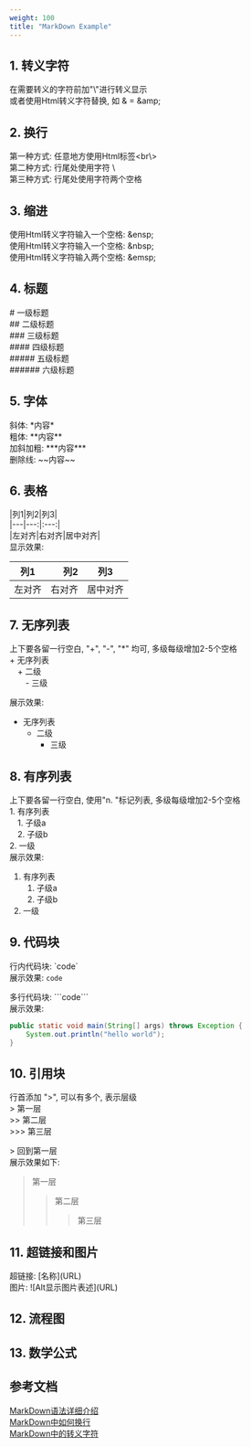 ```yaml
---
weight: 100
title: "MarkDown Example"
---
```


## 1. 转义字符
在需要转义的字符前加"\\"进行转义显示  
或者使用Html转义字符替换, 如 & = \&amp;  

## 2. 换行
第一种方式: 任意地方使用Html标签\<br\\\>  
第二种方式: 行尾处使用字符 \\  
第三种方式: 行尾处使用字符两个空格  

## 3. 缩进
使用Html转义字符输入一个空格: \&ensp;  
使用Html转义字符输入一个空格: \&nbsp;  
使用Html转义字符输入两个空格: \&emsp;  

## 4. 标题
\# 一级标题  
\#\# 二级标题  
\#\#\# 三级标题  
\#\#\#\# 四级标题  
\#\#\#\#\# 五级标题  
\#\#\#\#\#\# 六级标题  

## 5. 字体
斜体: \*内容\*  
粗体: \*\*内容\*\*  
加斜加粗: \*\*\*内容\*\*\*  
删除线: \~\~内容\~\~  

## 6. 表格
\|列1\|列2\|列3\|  
\|---\|---:\|:---:\|  
\|左对齐\|右对齐\|居中对齐\|  
显示效果:  

|列1|列2|列3|
|---|---:|:---:|
|左对齐|右对齐|居中对齐|

## 7. 无序列表
上下要各留一行空白, "\+", "\-", "\*" 均可, 多级每级增加2-5个空格  
\+ 无序列表  
&ensp;&ensp;\+ 二级  
&ensp;&ensp;&ensp;&ensp;\- 三级  

展示效果:  
+ 无序列表
  + 二级
       - 三级

## 8. 有序列表
上下要各留一行空白, 使用"n. "标记列表, 多级每级增加2-5个空格  
1\. 有序列表  
&ensp;&ensp;1\. 子级a  
&ensp;&ensp;2\. 子级b  
2\. 一级  
展示效果:  
1. 有序列表
   1. 子级a
   2. 子级b
2. 一级

## 9. 代码块
行内代码块: \`code\`  
展示效果: `code`  

多行代码块: \`\`\`code\`\`\`   
展示效果:  
``` java
public static void main(String[] args) throws Exception {
    System.out.println("hello world");
}
```

## 10. 引用块
行首添加 "\>", 可以有多个, 表示层级  
\> 第一层  
\>\> 第二层  
\>\>\> 第三层  

\> 回到第一层  
展示效果如下:  
> 第一层
>> 第二层
>>> 第三层


## 11. 超链接和图片
超链接: \[名称\]\(URL\)  
图片: !\[Alt显示图片表述\]\(URL\)  

## 12. 流程图

## 13. 数学公式

## 参考文档
[MarkDown语法详细介绍](https://blog.csdn.net/afei__/article/details/80717153)  
[MarkDown中如何换行](https://blog.csdn.net/u014163312/article/details/117934339)  
[MarkDown中的转义字符](https://blog.csdn.net/u014636245/article/details/85798962)  

